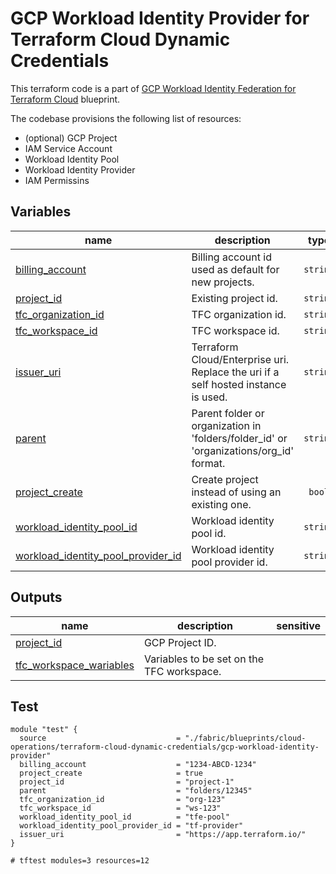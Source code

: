 # GCP Workload Identity Provider for Terraform Cloud Dynamic Credentials

This terraform code is a part of [GCP Workload Identity Federation for Terraform Cloud](../) blueprint.

The codebase provisions the following list of resources:

- (optional) GCP Project
- IAM Service Account
- Workload Identity Pool
- Workload Identity Provider
- IAM Permissins
<!-- BEGIN TFDOC -->

## Variables

| name | description | type | required | default |
|---|---|:---:|:---:|:---:|
| [billing_account](variables.tf#L16) | Billing account id used as default for new projects. | <code>string</code> | ✓ |  |
| [project_id](variables.tf#L43) | Existing project id. | <code>string</code> | ✓ |  |
| [tfc_organization_id](variables.tf#L48) | TFC organization id. | <code>string</code> | ✓ |  |
| [tfc_workspace_id](variables.tf#L53) | TFC workspace id. | <code>string</code> | ✓ |  |
| [issuer_uri](variables.tf#L21) | Terraform Cloud/Enterprise uri. Replace the uri if a self hosted instance is used. | <code>string</code> |  | <code>&#34;https:&#47;&#47;app.terraform.io&#47;&#34;</code> |
| [parent](variables.tf#L27) | Parent folder or organization in 'folders/folder_id' or 'organizations/org_id' format. | <code>string</code> |  | <code>null</code> |
| [project_create](variables.tf#L37) | Create project instead of using an existing one. | <code>bool</code> |  | <code>true</code> |
| [workload_identity_pool_id](variables.tf#L58) | Workload identity pool id. | <code>string</code> |  | <code>&#34;tfc-pool&#34;</code> |
| [workload_identity_pool_provider_id](variables.tf#L64) | Workload identity pool provider id. | <code>string</code> |  | <code>&#34;tfc-provider&#34;</code> |

## Outputs

| name | description | sensitive |
|---|---|:---:|
| [project_id](outputs.tf#L15) | GCP Project ID. |  |
| [tfc_workspace_wariables](outputs.tf#L20) | Variables to be set on the TFC workspace. |  |

<!-- END TFDOC -->

## Test

```hcl
module "test" {
  source                             = "./fabric/blueprints/cloud-operations/terraform-cloud-dynamic-credentials/gcp-workload-identity-provider"
  billing_account                    = "1234-ABCD-1234"
  project_create                     = true
  project_id                         = "project-1"
  parent                             = "folders/12345"
  tfc_organization_id                = "org-123"
  tfc_workspace_id                   = "ws-123"
  workload_identity_pool_id          = "tfe-pool"
  workload_identity_pool_provider_id = "tf-provider"
  issuer_uri                         = "https://app.terraform.io/"
}

# tftest modules=3 resources=12
```
